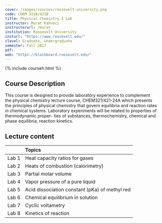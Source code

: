 ```yaml
---
cover: /images/courses/roosevelt-university.png
code: CHEM 321B/421B
title: Physical Chemistry I Lab
instructor: Murat Kahveci
instructorurl: /murat
institution: Roosevelt University
insturl: "https://www.roosevelt.edu/"
clevel: Graduate, Undergraduate
semester: Fall 2017
pdf:
web: "https://blackboard.roosevelt.edu/"
---
```

{% include courseh.html %}

## Course Description

This course is designed to provide laboratory experience to complement the physical chemistry lecture course, CHEM321/421-24A which presents the principles of physical chemistry that govern equilibria and reaction rates in chemical systems. Laboratory experiments will be related to properties of thermodynamic proper- ties of substances, thermochemistry, chemical and phase equilibria, reaction kinetics.

## Lecture content

|       | Topics |
|:-------|:-------|
| Lab 1 | Heat capacity ratios for gases |
| Lab 2 | Heats of combustion (calorimetry) |
| Lab 3 | Partial molar volume |
| Lab 4 | Vapor pressure of a pure liquid |
| Lab 5| Acid dissociation constant (pKa) of methyl red |
| Lab 6 | Chemical equilibrium in solution |
| Lab 7 | Cyclic voltametry |
| Lab 8  |  Kinetics of reaction |
